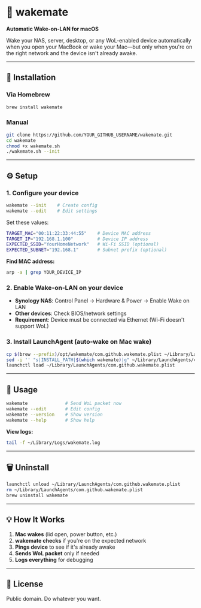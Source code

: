 # 🤝 wakemate

**Automatic Wake-on-LAN for macOS**

Wake your NAS, server, desktop, or any WoL-enabled device automatically when you open your MacBook or wake your Mac—but only when you're on the right network and the device isn't already awake.

---

## 🚀 Installation

### Via Homebrew

```bash
brew install wakemate
```

### Manual

```bash
git clone https://github.com/YOUR_GITHUB_USERNAME/wakemate.git
cd wakemate
chmod +x wakemate.sh
./wakemate.sh --init
```

---

## ⚙️ Setup

### 1. Configure your device

```bash
wakemate --init    # Create config
wakemate --edit    # Edit settings
```

Set these values:

```bash
TARGET_MAC="00:11:22:33:44:55"    # Device MAC address
TARGET_IP="192.168.1.100"         # Device IP address
EXPECTED_SSID="YourHomeNetwork"   # Wi-Fi SSID (optional)
EXPECTED_SUBNET="192.168.1"       # Subnet prefix (optional)
```

**Find MAC address:**
```bash
arp -a | grep YOUR_DEVICE_IP
```

### 2. Enable Wake-on-LAN on your device

- **Synology NAS**: Control Panel → Hardware & Power → Enable Wake on LAN
- **Other devices**: Check BIOS/network settings
- **Requirement**: Device must be connected via Ethernet (Wi-Fi doesn't support WoL)

### 3. Install LaunchAgent (auto-wake on Mac wake)

```bash
cp $(brew --prefix)/opt/wakemate/com.github.wakemate.plist ~/Library/LaunchAgents/
sed -i '' "s|INSTALL_PATH|$(which wakemate)|g" ~/Library/LaunchAgents/com.github.wakemate.plist
launchctl load ~/Library/LaunchAgents/com.github.wakemate.plist
```

---

## 🎯 Usage

```bash
wakemate              # Send WoL packet now
wakemate --edit       # Edit config
wakemate --version    # Show version
wakemate --help       # Show help
```

**View logs:**
```bash
tail -f ~/Library/Logs/wakemate.log
```

---

## 🗑️ Uninstall

```bash
launchctl unload ~/Library/LaunchAgents/com.github.wakemate.plist
rm ~/Library/LaunchAgents/com.github.wakemate.plist
brew uninstall wakemate
```

---

## 💡 How It Works

1. **Mac wakes** (lid open, power button, etc.)
2. **wakemate checks** if you're on the expected network
3. **Pings device** to see if it's already awake
4. **Sends WoL packet** only if needed
5. **Logs everything** for debugging

---

## 📝 License

Public domain. Do whatever you want.
